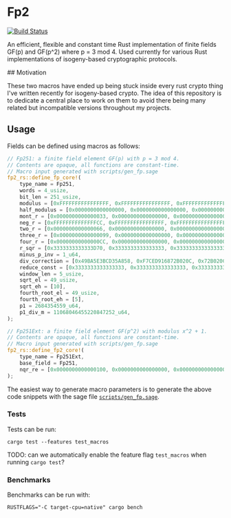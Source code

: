 # Fp2

[![Build Status][build-image]][build-link]

An efficient, flexible and constant time Rust implementation of finite fields 
GF(p) and GF(p^2) where p = 3 mod 4. Used currently for various Rust implementations of isogeny-based cryptographic protocols.

## Motivation

These two macros have ended up being stuck inside every rust crypto thing I've written recently for isogeny-based crypto. The idea of this repository is to dedicate a central place to work on them to avoid there being many related but incompatible versions throughout my projects.

## Usage

Fields can be defined using macros as follows:

```rs
// Fp251: a finite field element GF(p) with p = 3 mod 4. 
// Contents are opaque, all functions are constant-time.
// Macro input generated with scripts/gen_fp.sage
fp2_rs::define_fp_core!(
    type_name = Fp251,
    words = 4_usize,
    bit_len = 251_usize,
    modulus = [0xFFFFFFFFFFFFFFFF, 0xFFFFFFFFFFFFFFFF, 0xFFFFFFFFFFFFFFFF, 0x04FFFFFFFFFFFFFF],
    half_modulus = [0x0000000000000000, 0x0000000000000000, 0x0000000000000000, 0x0280000000000000],
    mont_r = [0x0000000000000033, 0x0000000000000000, 0x0000000000000000, 0x0100000000000000],
    neg_r = [0xFFFFFFFFFFFFFFCC, 0xFFFFFFFFFFFFFFFF, 0xFFFFFFFFFFFFFFFF, 0x03FFFFFFFFFFFFFF],
    two_r = [0x0000000000000066, 0x0000000000000000, 0x0000000000000000, 0x0200000000000000],
    three_r = [0x0000000000000099, 0x0000000000000000, 0x0000000000000000, 0x0300000000000000],
    four_r = [0x00000000000000CC, 0x0000000000000000, 0x0000000000000000, 0x0400000000000000],
    r_sqr = [0x3333333333333D70, 0x3333333333333333, 0x3333333333333333, 0x0333333333333333],
    minus_p_inv = 1_u64,
    div_correction = [0x49BA5E3BCD35A858, 0xF7CED916872B020C, 0x72B020C49BA5E353, 0x025E353F7CED9168],
    reduce_const = [0x3333333333333333, 0x3333333333333333, 0x3333333333333333, 0x0100000000000033],
    window_len = 5_usize,
    sqrt_el = 49_usize,
    sqrt_eh = [10],
    fourth_root_el = 49_usize,
    fourth_root_eh = [5],
    p1 = 2684354559_u64,
    p1_div_m = 11068046455220847252_u64,
);

// Fp251Ext: a finite field element GF(p^2) with modulus x^2 + 1. 
// Contents are opaque, all functions are constant-time.
// Macro input generated with scripts/gen_fp.sage
fp2_rs::define_fp2_core!(
    type_name = Fp251Ext,
    base_field = Fp251,
    nqr_re = [0x0000000000000100, 0x0000000000000000, 0x0000000000000000, 0x0000000000000000]
);
```

The easiest way to generate macro parameters is to generate the above code snippets with the sage file [`scripts/gen_fp.sage`](scripts/gen_fp.sage).


### Tests

Tests can be run: 

```
cargo test --features test_macros
```

TODO: can we automatically enable the feature flag `test_macros` when running `cargo test`?

### Benchmarks

Benchmarks can be run with:

```
RUSTFLAGS="-C target-cpu=native" cargo bench
```

[//]: # (badges)

[build-image]: https://github.com/GiacomoPope/fp2-rs/workflows/Rust/badge.svg
[build-link]: https://github.com/GiacomoPope/fp2-rs/actions?query=workflow%3ARust
